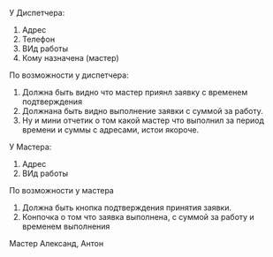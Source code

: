 У Диспетчера:
1) Адрес
2) Телефон
3) ВИд работы
4) Кому назначена (мастер)

По возможности у диспетчера:
1) Должна быть видно что мастер приянл заявку с временем подтверждения
2) Должнана быть видно выполнение заявки с суммой за работу.
3) Ну и мини отчетик о том какой мастер что выполнил за период времени и суммы с адресами, истои якороче.


У Мастера:
1) Адрес
2) ВИд работы

По возможности у мастера
1) Должна быть кнопка подтверждения принятия заявки.
2) Конпочка о том что заявка выполнена, с суммой за работу и временем выполнения


Мастер Александ, Антон